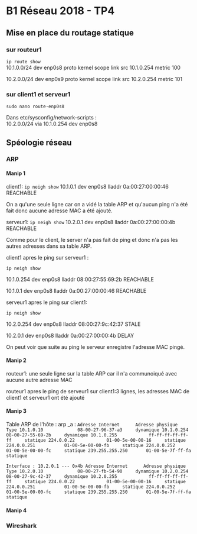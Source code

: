 # B1 Réseau 2018 - TP4

## Mise en place du routage statique

### sur routeur1

`ip route show`  
10.1.0.0/24 dev enp0s8 proto kernel scope link src 10.1.0.254 metric 100 

10.2.0.0/24 dev enp0s9 proto kernel scope link src 10.2.0.254 metric 101

### sur client1 et serveur1

`sudo nano route-enp0s8`

Dans etc/sysconfig/network-scripts :  
10.2.0.0/24 via 10.1.0.254 dev enp0s8
 
## Spéologie réseau
 
### ARP
 
#### Manip 1
 
client1: 
`ip neigh show`
10.1.0.1 dev enp0s8 lladdr 0a:00:27:00:00:46 REACHABLE 
 
On a qu'une seule ligne car on a vidé la table ARP et qu'aucun ping n'a été fait donc aucune adresse MAC a été ajouté.

serveur1: 
`ip neigh show`
10.2.0.1 dev enp0s8 lladdr 0a:00:27:00:00:4b REACHABLE
 
Comme pour le client, le server n'a pas fait de ping et donc n'a pas les autres adresses dans sa table ARP.

client1 apres le ping sur serveur1 : 
 
`ip neigh show`

10.1.0.254 dev enp0s8 lladdr 08:00:27:55:69:2b REACHABLE

10.1.0.1 dev enp0s8 lladdr 0a:00:27:00:00:46 REACHABLE

serveur1 apres le ping sur client1:
 
`ip neigh show` 

10.2.0.254 dev enp0s8 lladdr 08:00:27:9c:42:37 STALE

10.2.0.1 dev enp0s8 lladdr 0a:00:27:00:00:4b DELAY

On peut voir que suite au ping le serveur enregistre l'adresse MAC pingé. 

#### Manip 2

routeur1: une seule ligne sur la table ARP car il n'a communoiqué avec aucune autre adresse MAC

routeur1 apres le ping de serveur1 sur client1:3 lignes, les adresses MAC de client1 et serveur1 ont été ajouté

#### Manip 3

Table ARP de l'hôte : arp _a :
`Adresse Internet      Adresse physique      Type
  10.1.0.10             08-00-27-96-37-a3     dynamique
  10.1.0.254            08-00-27-55-69-2b     dynamique
  10.1.0.255            ff-ff-ff-ff-ff-ff     statique
  224.0.0.22            01-00-5e-00-00-16     statique
  224.0.0.251           01-00-5e-00-00-fb     statique
  224.0.0.252           01-00-5e-00-00-fc     statique
  239.255.255.250       01-00-5e-7f-ff-fa     statique`

`Interface : 10.2.0.1 --- 0x4b
  Adresse Internet      Adresse physique      Type
  10.2.0.10             08-00-27-fb-54-90     dynamique
  10.2.0.254            08-00-27-9c-42-37     dynamique
  10.2.0.255            ff-ff-ff-ff-ff-ff     statique
  224.0.0.22            01-00-5e-00-00-16     statique
  224.0.0.251           01-00-5e-00-00-fb     statique
  224.0.0.252           01-00-5e-00-00-fc     statique
  239.255.255.250       01-00-5e-7f-ff-fa     statique`
  
#### Manip 4

### Wireshark



